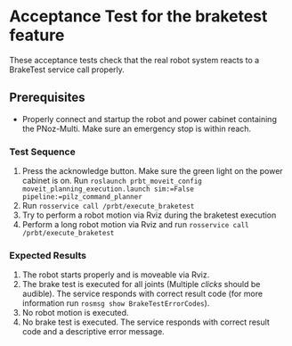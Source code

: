<!--
Copyright (c) 2019 Pilz GmbH & Co. KG

This program is free software: you can redistribute it and/or modify
it under the terms of the GNU Lesser General Public License as published by
the Free Software Foundation, either version 3 of the License, or
(at your option) any later version.

This program is distributed in the hope that it will be useful,
but WITHOUT ANY WARRANTY; without even the implied warranty of
MERCHANTABILITY or FITNESS FOR A PARTICULAR PURPOSE.  See the
GNU Lesser General Public License for more details.

You should have received a copy of the GNU Lesser General Public License
along with this program.  If not, see <http://www.gnu.org/licenses/>.
-->

# Acceptance Test for the braketest feature
These acceptance tests check that the real robot system reacts to a BrakeTest service call properly.

## Prerequisites
  - Properly connect and startup the robot and power cabinet containing the PNoz-Multi.
    Make sure an emergency stop is within reach.

### Test Sequence
  1. Press the acknowledge button. Make sure the green light on the power cabinet is on.
     Run `roslaunch prbt_moveit_config moveit_planning_execution.launch sim:=False pipeline:=pilz_command_planner`
  2. Run `rosservice call /prbt/execute_braketest`
  3. Try to perform a robot motion via Rviz during the braketest execution
  4. Perform a long robot motion via Rviz and run `rosservice call /prbt/execute_braketest`
### Expected Results
  1. The robot starts properly and is moveable via Rviz.
  2. The brake test is executed for all joints (Multiple *clicks* should be audible).
     The service responds with correct result code (for more information run `rosmsg show BrakeTestErrorCodes`).
  3. No robot motion is executed.
  4. No brake test is executed. The service responds with correct result code and a descriptive error message.

